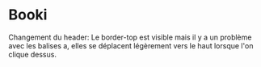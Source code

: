# Booki

Changement du header:
Le border-top est visible mais il y a un problème avec les balises a, elles se déplacent légèrement vers le haut lorsque l'on clique dessus.

